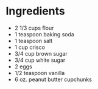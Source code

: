 # Ingredients

- 2 1/3 cups flour
- 1 teaspoon baking soda
- 1 teaspoon salt
- 1 cup crisco
- 3/4 cup brown sugar
- 3/4 cup white sugar
- 2 eggs
- 1/2 teaspoon vanilla
- 6 oz. peanut butter cupchunks